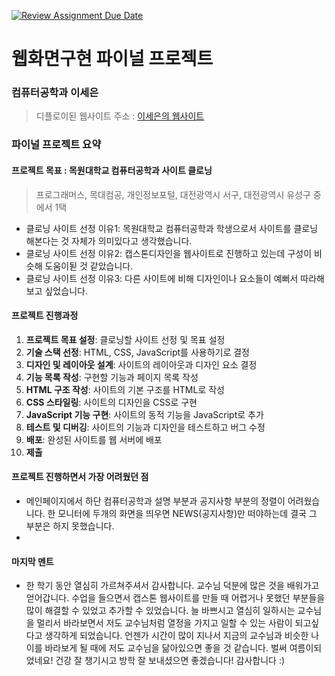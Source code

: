 [![Review Assignment Due Date](https://classroom.github.com/assets/deadline-readme-button-22041afd0340ce965d47ae6ef1cefeee28c7c493a6346c4f15d667ab976d596c.svg)](https://classroom.github.com/a/p5Ba1kFH)
# 웹화면구현 파이널 프로젝트

### 컴퓨터공학과 이세은
> 디플로이된 웹사이트 주소 : [이세은의 웹사이트](https://jazzy-zuccutto-164097.netlify.app/)

### 파이널 프로젝트 요약

#### 프로젝트 목표 : 목원대학교 컴퓨터공학과 사이트 클로닝 
> 프로그래머스, 목대컴공, 개인정보포털, 대전광역시 서구, 대전광역시 유성구 중에서 1택
- 클로닝 사이트 선정 이유1: 목원대학교 컴퓨터공학과 학생으로서 사이트를 클로닝 해본다는 것 자체가 의미있다고 생각했습니다.
- 클로닝 사이트 선정 이유2: 캡스톤디자인을 웹사이트로 진행하고 있는데 구성이 비슷해 도움이됟 것 같았습니다.
- 클로닝 사이트 선정 이유3: 다른 사이트에 비해 디자인이나 요소들이 예뻐서 따라해보고 싶었습니다.

#### 프로젝트 진행과정
1. **프로젝트 목표 설정**: 클로닝할 사이트 선정 및 목표 설정
1. **기술 스택 선정**: HTML, CSS, JavaScript를 사용하기로 결정
1. **디자인 및 레이아웃 설계**: 사이트의 레이아웃과 디자인 요소 결정
1. **기능 목록 작성**: 구현할 기능과 페이지 목록 작성
1. **HTML 구조 작성**: 사이트의 기본 구조를 HTML로 작성
1. **CSS 스타일링**: 사이트의 디자인을 CSS로 구현
1. **JavaScript 기능 구현**: 사이트의 동적 기능을 JavaScript로 추가
1. **테스트 및 디버깅**: 사이트의 기능과 디자인을 테스트하고 버그 수정
1. **배포**: 완성된 사이트를 웹 서버에 배포
1. **제출**

#### 프로젝트 진행하면서 가장 어려웠던 점
- 메인페이지에서 하단 컴퓨터공학과 설명 부분과 공지사항 부분의 정렬이 어려웠습니다.
  한 모니터에 두개의 화면을 띄우면 NEWS(공지사항)만 떠야하는데 결국 그 부분은 하지 못했습니다.
-

#### 마지막 멘트
- 한 학기 동안 열심히 가르쳐주셔서 감사합니다. 
  교수님 덕분에 많은 것을 배워가고 얻어갑니다.
  수업을 들으면서 캡스톤 웹사이트를 만들 때 어렵거나 못했던 부분들을 많이 해결할 수 있었고 추가할 수 있었습니다.
  늘 바쁘시고 열심히 일하시는 교수님을 멀리서 바라보면서 저도 교수님처럼 열정을 가지고 일할 수 있는 사람이 되고싶다고 생각하게 되었습니다.
  언젠가 시간이 많이 지나서 지금의 교수님과 비슷한 나이를 바라보게 될 때에 저도 교수님을 닮아있으면 좋을 것 같습니다.
  벌써 여름이되었네요! 건강 잘 챙기시고 방학 잘 보내셨으면 좋겠습니다!
  감사합니다 :)